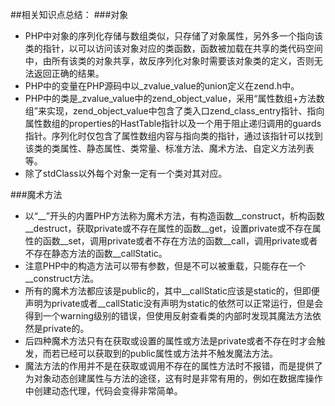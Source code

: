 ##相关知识点总结：
###对象
* PHP中对象的序列化存储与数组类似，只存储了对象属性，另外多一个指向该类的指针，以可以访问该对象对应的类函数，函数被加载在共享的类代码空间中，由所有该类的对象共享，故反序列化对象时需要该对象类的定义，否则无法返回正确的结果。
* PHP中的变量在PHP源码中以_zvalue_value的union定义在zend.h中。
* PHP中的类是_zvalue_value中的zend_object_value，采用“属性数组+方法数组”来实现，zend_object_value中包含了类入口zend_class_entry指针、指向属性数组的properties的HastTable指针以及一个用于阻止递归调用的guards指针。序列化时仅包含了属性数组内容与指向类的指针，通过该指针可以找到该类的类属性、静态属性、类常量、标准方法、魔术方法、自定义方法列表等。
* 除了stdClass以外每个对象一定有一个类对其对应。
  
###魔术方法
* 以“__”开头的内置PHP方法称为魔术方法，有构造函数__construct，析构函数__destruct，获取private或不存在属性的函数__get，设置private或不存在属性的函数__set，调用private或者不存在方法的函数__call，调用private或者不存在静态方法的函数__callStatic。
* 注意PHP中的构造方法可以带有参数，但是不可以被重载，只能存在一个__construct方法。
* 所有的魔术方法都应该是public的，其中__callStatic应该是static的，但即便声明为private或者__callStatic没有声明为static的依然可以正常运行，但是会得到一个warning级别的错误，但使用反射查看类的内部时发现其魔法方法依然是private的。
* 后四种魔术方法只有在获取或设置的属性或方法是private或者不存在时才会触发，而若已经可以获取到的public属性或方法并不触发魔法方法。
* 魔法方法的作用并不是在获取或调用不存在的属性方法时不报错，而是提供了为对象动态创建属性与方法的途径，这有时是非常有用的，例如在数据库操作中创建动态代理，代码会变得非常简单。
  
###